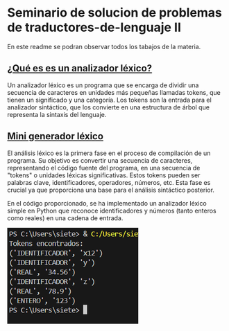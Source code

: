 # Seminario de solucion de problemas de traductores-de-lenguaje II 
En este readme se podran observar todos los tabajos de la materia.

## [¿Qué es es un analizador léxico?](https://github.com/Quetzal345/Traductores-de-lenguajeII/blob/433b93d2e190244fe7c2afbeac6a5a0a538065ca/que%20es_analizadorlexico_Delgado.pdf)
Un analizador léxico es un programa que se encarga de dividir una secuencia de
caracteres en unidades más pequeñas llamadas tokens, que tienen un significado y una
categoría. Los tokens son la entrada para el analizador sintáctico, que los convierte en
una estructura de árbol que representa la sintaxis del lenguaje.

## [Mini generador léxico]()
El análisis léxico es la primera fase en el proceso de compilación de un programa. Su objetivo es convertir una secuencia de caracteres, representando el código fuente del programa, en una secuencia de "tokens" o unidades léxicas significativas. Estos tokens pueden ser palabras clave, identificadores, operadores, números, etc. Esta fase es crucial ya que proporciona una base para el análisis sintáctico posterior.

En el código proporcionado, se ha implementado un analizador léxico simple en Python que reconoce identificadores y números (tanto enteros como reales) en una cadena de entrada.

![](https://github.com/Quetzal345/Traductores-de-lenguajeII/blob/15fd0a9100648283dd43ed8ee5d6946673126b69/Capturas/cap1.png)




